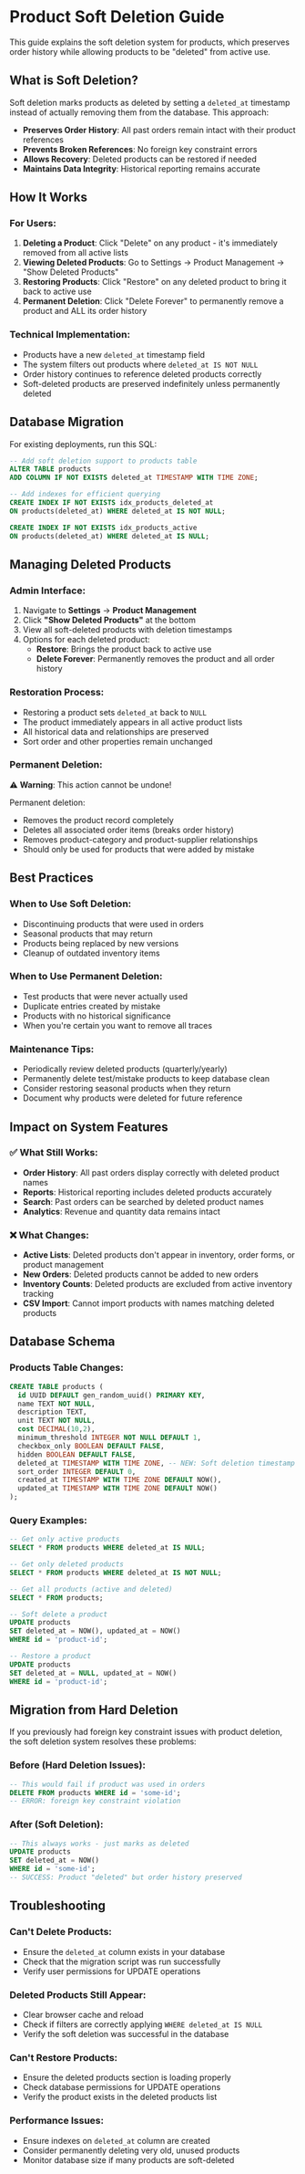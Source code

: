 # Product Soft Deletion Guide

This guide explains the soft deletion system for products, which preserves order history while allowing products to be "deleted" from active use.

## What is Soft Deletion?

Soft deletion marks products as deleted by setting a `deleted_at` timestamp instead of actually removing them from the database. This approach:

- **Preserves Order History**: All past orders remain intact with their product references
- **Prevents Broken References**: No foreign key constraint errors
- **Allows Recovery**: Deleted products can be restored if needed
- **Maintains Data Integrity**: Historical reporting remains accurate

## How It Works

### For Users:
1. **Deleting a Product**: Click "Delete" on any product - it's immediately removed from all active lists
2. **Viewing Deleted Products**: Go to Settings → Product Management → "Show Deleted Products"
3. **Restoring Products**: Click "Restore" on any deleted product to bring it back to active use
4. **Permanent Deletion**: Click "Delete Forever" to permanently remove a product and ALL its order history

### Technical Implementation:
- Products have a new `deleted_at` timestamp field
- The system filters out products where `deleted_at IS NOT NULL`
- Order history continues to reference deleted products correctly
- Soft-deleted products are preserved indefinitely unless permanently deleted

## Database Migration

For existing deployments, run this SQL:

```sql
-- Add soft deletion support to products table
ALTER TABLE products 
ADD COLUMN IF NOT EXISTS deleted_at TIMESTAMP WITH TIME ZONE;

-- Add indexes for efficient querying
CREATE INDEX IF NOT EXISTS idx_products_deleted_at 
ON products(deleted_at) WHERE deleted_at IS NOT NULL;

CREATE INDEX IF NOT EXISTS idx_products_active 
ON products(deleted_at) WHERE deleted_at IS NULL;
```

## Managing Deleted Products

### Admin Interface:
1. Navigate to **Settings** → **Product Management**
2. Click **"Show Deleted Products"** at the bottom
3. View all soft-deleted products with deletion timestamps
4. Options for each deleted product:
   - **Restore**: Brings the product back to active use
   - **Delete Forever**: Permanently removes the product and all order history

### Restoration Process:
- Restoring a product sets `deleted_at` back to `NULL`
- The product immediately appears in all active product lists
- All historical data and relationships are preserved
- Sort order and other properties remain unchanged

### Permanent Deletion:
⚠️ **Warning**: This action cannot be undone!

Permanent deletion:
- Removes the product record completely
- Deletes all associated order items (breaks order history)
- Removes product-category and product-supplier relationships
- Should only be used for products that were added by mistake

## Best Practices

### When to Use Soft Deletion:
- Discontinuing products that were used in orders
- Seasonal products that may return
- Products being replaced by new versions
- Cleanup of outdated inventory items

### When to Use Permanent Deletion:
- Test products that were never actually used
- Duplicate entries created by mistake
- Products with no historical significance
- When you're certain you want to remove all traces

### Maintenance Tips:
- Periodically review deleted products (quarterly/yearly)
- Permanently delete test/mistake products to keep database clean
- Consider restoring seasonal products when they return
- Document why products were deleted for future reference

## Impact on System Features

### ✅ What Still Works:
- **Order History**: All past orders display correctly with deleted product names
- **Reports**: Historical reporting includes deleted products accurately  
- **Search**: Past orders can be searched by deleted product names
- **Analytics**: Revenue and quantity data remains intact

### ❌ What Changes:
- **Active Lists**: Deleted products don't appear in inventory, order forms, or product management
- **New Orders**: Deleted products cannot be added to new orders
- **Inventory Counts**: Deleted products are excluded from active inventory tracking
- **CSV Import**: Cannot import products with names matching deleted products

## Database Schema

### Products Table Changes:
```sql
CREATE TABLE products (
  id UUID DEFAULT gen_random_uuid() PRIMARY KEY,
  name TEXT NOT NULL,
  description TEXT,
  unit TEXT NOT NULL,
  cost DECIMAL(10,2),
  minimum_threshold INTEGER NOT NULL DEFAULT 1,
  checkbox_only BOOLEAN DEFAULT FALSE,
  hidden BOOLEAN DEFAULT FALSE,
  deleted_at TIMESTAMP WITH TIME ZONE, -- NEW: Soft deletion timestamp
  sort_order INTEGER DEFAULT 0,
  created_at TIMESTAMP WITH TIME ZONE DEFAULT NOW(),
  updated_at TIMESTAMP WITH TIME ZONE DEFAULT NOW()
);
```

### Query Examples:
```sql
-- Get only active products
SELECT * FROM products WHERE deleted_at IS NULL;

-- Get only deleted products
SELECT * FROM products WHERE deleted_at IS NOT NULL;

-- Get all products (active and deleted)
SELECT * FROM products;

-- Soft delete a product
UPDATE products 
SET deleted_at = NOW(), updated_at = NOW() 
WHERE id = 'product-id';

-- Restore a product
UPDATE products 
SET deleted_at = NULL, updated_at = NOW() 
WHERE id = 'product-id';
```

## Migration from Hard Deletion

If you previously had foreign key constraint issues with product deletion, the soft deletion system resolves these problems:

### Before (Hard Deletion Issues):
```sql
-- This would fail if product was used in orders
DELETE FROM products WHERE id = 'some-id';
-- ERROR: foreign key constraint violation
```

### After (Soft Deletion):
```sql
-- This always works - just marks as deleted
UPDATE products 
SET deleted_at = NOW() 
WHERE id = 'some-id';
-- SUCCESS: Product "deleted" but order history preserved
```

## Troubleshooting

### Can't Delete Products:
- Ensure the `deleted_at` column exists in your database
- Check that the migration script was run successfully
- Verify user permissions for UPDATE operations

### Deleted Products Still Appear:
- Clear browser cache and reload
- Check if filters are correctly applying `WHERE deleted_at IS NULL`
- Verify the soft deletion was successful in the database

### Can't Restore Products:
- Ensure the deleted products section is loading properly
- Check database permissions for UPDATE operations
- Verify the product exists in the deleted products list

### Performance Issues:
- Ensure indexes on `deleted_at` column are created
- Consider permanently deleting very old, unused products
- Monitor database size if many products are soft-deleted
